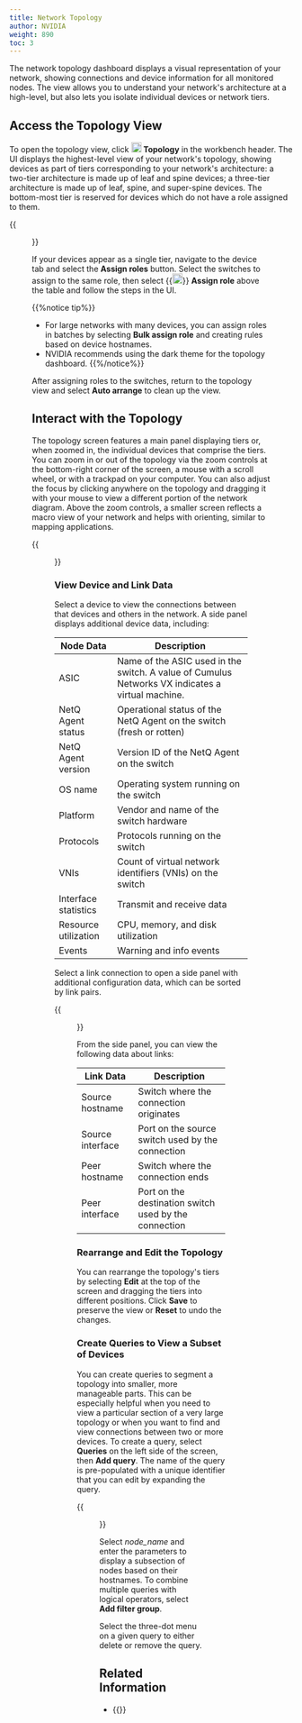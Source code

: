 ```yaml
---
title: Network Topology
author: NVIDIA
weight: 890
toc: 3
---
```


The network topology dashboard displays a visual representation of your network, showing connections and device information for all monitored nodes. The view allows you to understand your network's architecture at a high-level, but also lets you isolate individual devices or network tiers.
## Access the Topology View

To open the topology view, click <img src="https://icons.cumulusnetworks.com/01-Interface-Essential/41-Hierachy-Organization/hierarchy.svg" height="18" width="18"/> **Topology** in the workbench header. The UI displays the highest-level view of your network's topology, showing devices as part of tiers corresponding to your network's architecture: a two-tier architecture is made up of leaf and spine devices; a three-tier architecture is made up of leaf, spine, and super-spine devices. The bottom-most tier is reserved for devices which do not have a role assigned to them.

{{<figure src="/images/netq/topo-device-view-412.png" alt="network devices displayed as a three-tier architecture, including a lower tier for unassigned devices." width="1100">}}

If your devices appear as a single tier, navigate to the device tab and select the **Assign roles** button. Select the switches to assign to the same role, then select {{<img src="https://icons.cumulusnetworks.com/01-Interface-Essential/58-Tags-Bookmarks/tags.svg" height="18" width="18" alt="Assign Role">}} **Assign role** above the table and follow the steps in the UI.

{{%notice tip%}}
- For large networks with many devices, you can assign roles in batches by selecting **Bulk assign role** and creating rules based on device hostnames.
- NVIDIA recommends using the dark theme for the topology dashboard.
{{%/notice%}}

After assigning roles to the switches, return to the topology view and select **Auto arrange** to clean up the view.
## Interact with the Topology

The topology screen features a main panel displaying tiers or, when zoomed in, the individual devices that comprise the tiers. You can zoom in or out of the topology via the zoom controls at the bottom-right corner of the screen, a mouse with a scroll wheel, or with a trackpad on your computer. You can also adjust the focus by clicking anywhere on the topology and dragging it with your mouse to view a different portion of the network diagram. Above the zoom controls, a smaller screen reflects a macro view of your network and helps with orienting, similar to mapping applications.

{{<figure src="/images/netq/topo-tier-412.png" alt="selected network device displaying links between other devices" width="1100">}}

### View Device and Link Data

Select a device to view the connections between that devices and others in the network. A side panel displays additional device data, including:

| Node Data | Description |
| --------- | ----------- |
| ASIC | Name of the ASIC used in the switch. A value of Cumulus Networks VX indicates a virtual machine. |
| NetQ Agent status | Operational status of the NetQ Agent on the switch (fresh or rotten) |
| NetQ Agent version | Version ID of the NetQ Agent on the switch |
| OS name | Operating system running on the switch |
| Platform | Vendor and name of the switch hardware |
| Protocols | Protocols running on the switch|
| VNIs | Count of virtual network identifiers (VNIs) on the switch |
| Interface statistics | Transmit and receive data |
| Resource utilization| CPU, memory, and disk utilization |
| Events| Warning and info events |

Select a link connection to open a side panel with additional configuration data, which can be sorted by link pairs.

{{<figure src="/images/netq/topo-links-480.png" alt="side panel displaying configuration data between two nodes" width="600">}}

From the side panel, you can view the following data about links:

| Link Data | Description |
| --------- | ----------- |
| Source hostname | Switch where the connection originates |
| Source interface | Port on the source switch used by the connection |
| Peer hostname | Switch where the connection ends |
| Peer interface | Port on the destination switch used by the connection |

### Rearrange and Edit the Topology

You can rearrange the topology's tiers by selecting **Edit** at the top of the screen and dragging the tiers into different positions. Click **Save** to preserve the view or **Reset** to undo the changes.

### Create Queries to View a Subset of Devices

You can create queries to segment a topology into smaller, more manageable parts. This can be especially helpful when you need to view a particular section of a very large topology or when you want to find and view connections between two or more devices. To create a query, select **Queries** on the left side of the screen, then **Add query**. The name of the query is pre-populated with a unique identifier that you can edit by expanding the query.

{{<figure src="/images/netq/topo-query-412.png" alt="" width="700">}}

Select *node_name* and enter the parameters to display a subsection of nodes based on their hostnames. To combine multiple queries with logical operators, select **Add filter group**. 

Select the three-dot menu on a given query to either delete or remove the query.

## Related Information

- {{<link title="Validate Network Protocol and Service Operations/#topology-validations" text="Topology Validation">}}